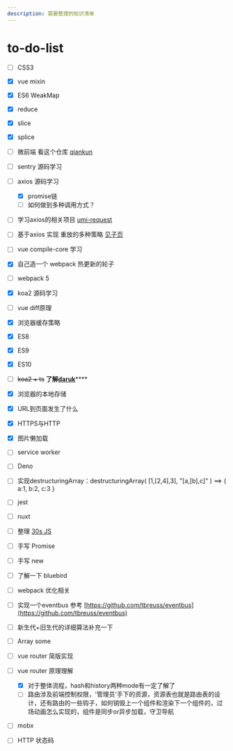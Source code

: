 ```yaml
---
description: 需要整理的知识清单
---
```


# to-do-list

* [ ] CSS3
* [x] vue mixin
* [x] ES6 WeakMap
* [x] reduce
* [x] slice
* [x] splice
* [ ] 微前端 看这个仓库 [qiankun](https://github.com/umijs/qiankun)
* [ ] sentry 源码学习
* [ ] axios 源码学习
  * [x] promise链
  * [ ] 如何做到多种调用方式？
* [ ] 学习axios的相关项目 [umi-request](https://github.com/umijs/umi-request)
* [ ] 基于axios 实现 重放的多种策略 [见子页](axios-zhong-fang-duo-zhong-ce-lve.md)
* [ ] vue compile-core 学习
* [x] 自己造一个 webpack  热更新的轮子
* [ ] webpack 5
* [x] koa2 源码学习
* [ ] vue diff原理
* [x] 浏览器缓存策略
* [x] ES8
* [x] ES9
* [x] ES10
* [ ] ~~koa2 + ts~~ **了解**[**daruk**](https://github.com/darukjs/daruk)\*\*\*\*
* [x] 浏览器的本地存储
* [x] URL到页面发生了什么
* [x] HTTPS与HTTP
* [x] 图片懒加载
* [ ] service worker
* [ ] Deno
* [ ] 实现destructuringArray：destructuringArray\( \[1,\[2,4\],3\], "\[a,\[b\],c\]" \) ==&gt; { a:1, b:2, c:3 }
* [ ] jest
* [ ] nuxt
* [ ] 整理 [30s JS ](https://www.30secondsofcode.org/)
* [ ] 手写 Promise
* [ ] 手写 new
* [ ] 了解一下 bluebird
* [ ] webpack 优化相关
* [ ] 实现一个eventbus 参考 [https://github.com/tbreuss/eventbus](https://github.com/tbreuss/eventbus)
* [ ] 新生代+旧生代的详细算法补充一下
* [ ] Array some
* [ ] vue router 简版实现
* [ ] vue router 原理理解
  * [x] 对于整体流程，hash和history两种mode有一定了解了
  * [ ] 路由涉及前端控制权限，'管理员'手下的资源，资源表也就是路由表的设计，还有路由的一些钩子，如何销毁上一个组件和渲染下一个组件的，过场动画怎么实现的，组件是同步or异步加载，守卫导航
* [ ] mobx
* [ ] HTTP 状态码

